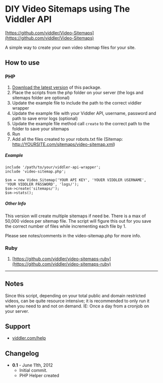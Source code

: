 # DIY Video Sitemaps using The Viddler API
[https://github.com/viddler/Video-Sitemaps](https://github.com/viddler/Video-Sitemaps)

A simple way to create your own video sitemap files for your site.


## How to use


### PHP
  
1. [Download the latest version](https://github.com/viddler/Video-Sitemaps/downloads) of this package.
2. Place the scripts from the php folder on your server (the logs and sitemaps folder are optional)
3. Update the example file to include the path to the correct viddler wrapper
4. Update the example file with your Viddler API, username, password and path to save error logs (optional)
5. Update the example file method call `create` to the correct path to the folder to save your sitemaps
6. Run
7. Add all the files created to your robots.txt file (Sitemap: http://YOURSITE.com/sitemaps/video-sitemap.xml)

##### Example

    include '/path/to/your/viddler-api-wrapper';
    include 'video-sitemap.php';

    $sm = new Video_Sitemap('YOUR API KEY', 'YOUER VIDDLER USERNAME', 'YOUR VIDDLER PASSWORD', 'logs/');
    $sm->create('sitemaps/');
    $sm->stats();
  
##### Other Info

This version will create multiple sitemaps if need be. There is a max of 50,000 videos per sitemap file. The script will figure this out for you save the correct number of files while incrementing each file by 1.

Please see notes/comments in the video-sitemap.php for more info.

### Ruby

1. [https://github.com/viddler/video-sitemaps-ruby](https://github.com/viddler/video-sitemaps-ruby)

--------------

## Notes

Since this script, depending on your total public and domain restricted videos, can be quite resource intensive; it is recommended to only run it when  you need to and not on demand. IE: Once a day from a cronjob on your server.

## Support

- [viddler.com/help](http://viddler.com/help)

## Changelog

- **0.1** - June 11th, 2012
  - Initial commit.
  - PHP Helper created